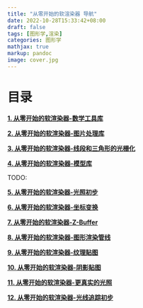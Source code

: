 ```yaml
---
title: "从零开始的软渲染器 导航"
date: 2022-10-28T15:33:42+08:00
draft: false
tags: [图形学,渲染]
categories: 图形学
mathjax: true
markup: pandoc
image: cover.jpg
---
```


# 目录

<u>**[1. 从零开始的软渲染器-数学工具库](../从零开始的软渲染器-数学工具库)**</u>

<u>**[2. 从零开始的软渲染器-图片处理库](../从零开始的软渲染器-图片处理库)**</u>

<u>**[3. 从零开始的软渲染器-线段和三角形的光栅化](../从零开始的软渲染器-线段和三角形的光栅化)**</u>

<u>**[4. 从零开始的软渲染器-模型库](../从零开始的软渲染器-模型库)**</u>

TODO: 

<u>**[5. 从零开始的软渲染器-光照初步](../从零开始的软渲染器-光照初步)**</u>

<u>**[6. 从零开始的软渲染器-坐标变换](../从零开始的软渲染器-坐标变换)**</u>

<u>**[7. 从零开始的软渲染器-Z-Buffer](../从零开始的软渲染器-z-buffer)**</u>

<u>**[8. 从零开始的软渲染器-图形渲染管线](../从零开始的软渲染器-图形渲染管线)**</u>

<u>**[9. 从零开始的软渲染器-纹理贴图](../从零开始的软渲染器-纹理贴图)**</u>

<u>**[10. 从零开始的软渲染器-阴影贴图](../从零开始的软渲染器-阴影贴图)**</u>

<u>**[11. 从零开始的软渲染器-更真实的光照](../从零开始的软渲染器-更真实的光照)**</u>

<u>**[12. 从零开始的软渲染器-光线追踪初步](../从零开始的软渲染器-光线追踪初步)**</u>
